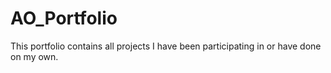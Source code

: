 # AO_Portfolio
This portfolio contains all projects I have been participating in or have done on my own.
